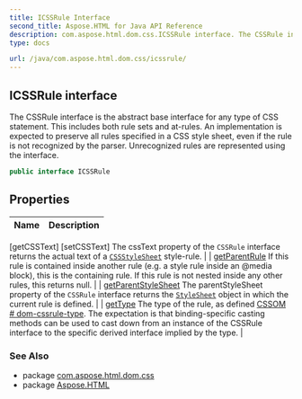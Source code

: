 ```yaml
---
title: ICSSRule Interface
second_title: Aspose.HTML for Java API Reference
description: com.aspose.html.dom.css.ICSSRule interface. The CSSRule interface is the abstract base interface for any type of CSS statement. This includes both rule sets and at-rules. An implementation is expected to preserve all rules specified in a CSS style sheet even if the rule is not recognized by the parser. Unrecognized rules are represented using the interface
type: docs

url: /java/com.aspose.html.dom.css/icssrule/
---
```

## ICSSRule interface

The CSSRule interface is the abstract base interface for any type of CSS statement. This includes both rule sets and at-rules. An implementation is expected to preserve all rules specified in a CSS style sheet, even if the rule is not recognized by the parser. Unrecognized rules are represented using the interface.

```java
public interface ICSSRule
```

## Properties

| Name | Description |
| --- | --- |
[getCSSText]
[setCSSText] The cssText property of the `CSSRule` interface returns the actual text of a [`CSSStyleSheet`](../icssstylesheet/) style-rule. |
| [getParentRule](../../com.aspose.html.dom.css/icssrule/parentrule/) If this rule is contained inside another rule (e.g. a style rule inside an @media block), this is the containing rule. If this rule is not nested inside any other rules, this returns null. |
| [getParentStyleSheet](../../com.aspose.html.dom.css/icssrule/parentstylesheet/) The parentStyleSheet property of the `CSSRule` interface returns the [`StyleSheet`](../istylesheet/) object in which the current rule is defined. |
| [getType](../../com.aspose.html.dom.css/icssrule/type/) The type of the rule, as defined [CSSOM # dom-cssrule-type](https://drafts.csswg.org/cssom/#dom-cssrule-type). The expectation is that binding-specific casting methods can be used to cast down from an instance of the CSSRule interface to the specific derived interface implied by the type. |

### See Also

* package [com.aspose.html.dom.css](../../com.aspose.html.dom.css/)
* package [Aspose.HTML](../../)
